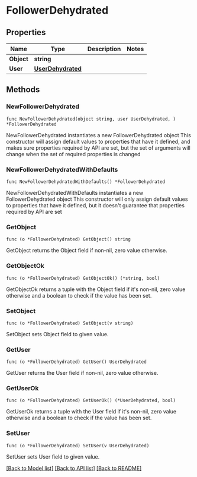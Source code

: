 # FollowerDehydrated

## Properties

Name | Type | Description | Notes
------------ | ------------- | ------------- | -------------
**Object** | **string** |  | 
**User** | [**UserDehydrated**](UserDehydrated.md) |  | 

## Methods

### NewFollowerDehydrated

`func NewFollowerDehydrated(object string, user UserDehydrated, ) *FollowerDehydrated`

NewFollowerDehydrated instantiates a new FollowerDehydrated object
This constructor will assign default values to properties that have it defined,
and makes sure properties required by API are set, but the set of arguments
will change when the set of required properties is changed

### NewFollowerDehydratedWithDefaults

`func NewFollowerDehydratedWithDefaults() *FollowerDehydrated`

NewFollowerDehydratedWithDefaults instantiates a new FollowerDehydrated object
This constructor will only assign default values to properties that have it defined,
but it doesn't guarantee that properties required by API are set

### GetObject

`func (o *FollowerDehydrated) GetObject() string`

GetObject returns the Object field if non-nil, zero value otherwise.

### GetObjectOk

`func (o *FollowerDehydrated) GetObjectOk() (*string, bool)`

GetObjectOk returns a tuple with the Object field if it's non-nil, zero value otherwise
and a boolean to check if the value has been set.

### SetObject

`func (o *FollowerDehydrated) SetObject(v string)`

SetObject sets Object field to given value.


### GetUser

`func (o *FollowerDehydrated) GetUser() UserDehydrated`

GetUser returns the User field if non-nil, zero value otherwise.

### GetUserOk

`func (o *FollowerDehydrated) GetUserOk() (*UserDehydrated, bool)`

GetUserOk returns a tuple with the User field if it's non-nil, zero value otherwise
and a boolean to check if the value has been set.

### SetUser

`func (o *FollowerDehydrated) SetUser(v UserDehydrated)`

SetUser sets User field to given value.



[[Back to Model list]](../README.md#documentation-for-models) [[Back to API list]](../README.md#documentation-for-api-endpoints) [[Back to README]](../README.md)


